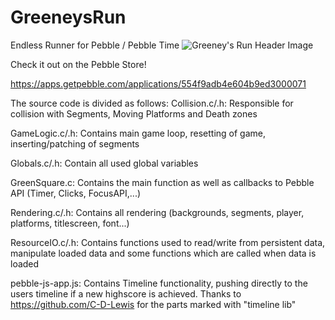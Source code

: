 # GreeneysRun
Endless Runner for Pebble / Pebble Time
![Greeney's Run Header Image](http://i.imgur.com/PR7sukm.png)


Check it out on the Pebble Store!

https://apps.getpebble.com/applications/554f9adb4e604b9ed3000071

The source code is divided as follows:
Collision.c/.h: Responsible for collision with Segments, Moving Platforms and Death zones

GameLogic.c/.h: Contains main game loop, resetting of game, inserting/patching of segments

Globals.c/.h: Contain all used global variables

GreenSquare.c: Contains the main function as well as callbacks to Pebble API (Timer, Clicks, FocusAPI,...)

Rendering.c/.h: Contains all rendering (backgrounds, segments, player, platforms, titlescreen, font...)

ResourceIO.c/.h: Contains functions used to read/write from persistent data, manipulate loaded data and some functions which are called when data is loaded

pebble-js-app.js: Contains Timeline functionality, pushing directly to the users timeline if a new highscore is achieved. Thanks to https://github.com/C-D-Lewis for the parts marked with "timeline lib"
